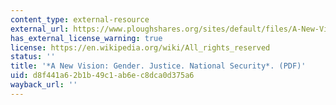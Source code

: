 ```yaml
---
content_type: external-resource
external_url: https://www.ploughshares.org/sites/default/files/A-New-Vision-Gender-Justice-National-Security.pdf
has_external_license_warning: true
license: https://en.wikipedia.org/wiki/All_rights_reserved
status: ''
title: '*A New Vision: Gender. Justice. National Security*. (PDF)'
uid: d8f441a6-2b1b-49c1-ab6e-c8dca0d375a6
wayback_url: ''
---
```

